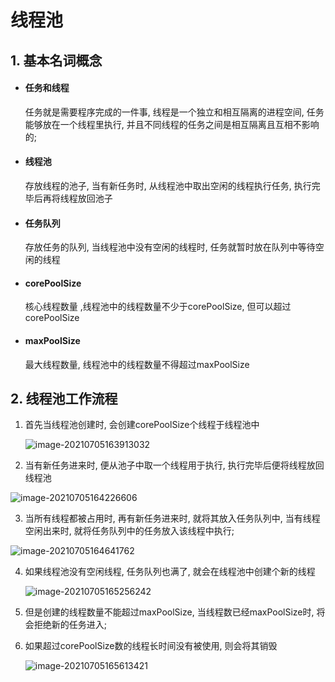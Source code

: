 # 线程池

## 1. 基本名词概念

- #### 任务和线程

  任务就是需要程序完成的一件事, 线程是一个独立和相互隔离的进程空间, 任务能够放在一个线程里执行, 并且不同线程的任务之间是相互隔离且互相不影响的;

- #### 线程池

  存放线程的池子, 当有新任务时, 从线程池中取出空闲的线程执行任务, 执行完毕后再将线程放回池子

- #### 任务队列

  存放任务的队列, 当线程池中没有空闲的线程时, 任务就暂时放在队列中等待空闲的线程

- #### corePoolSize

  核心线程数量 ,线程池中的线程数量不少于corePoolSize, 但可以超过corePoolSize

- #### maxPoolSize

  最大线程数量, 线程池中的线程数量不得超过maxPoolSize

## 2. 线程池工作流程

1. 首先当线程池创建时, 会创建corePoolSize个线程于线程池中

   ![image-20210705163913032](C:%5CUsers%5Cljq%5CAppData%5CRoaming%5CTypora%5Ctypora-user-images%5Cimage-20210705163913032.png)

2. 当有新任务进来时, 便从池子中取一个线程用于执行, 执行完毕后便将线程放回线程池

![image-20210705164226606](C:%5CUsers%5Cljq%5CAppData%5CRoaming%5CTypora%5Ctypora-user-images%5Cimage-20210705164226606.png)

3. 当所有线程都被占用时, 再有新任务进来时, 就将其放入任务队列中, 当有线程空闲出来时, 就将任务队列中的任务放入该线程中执行;

![image-20210705164641762](C:%5CUsers%5Cljq%5CAppData%5CRoaming%5CTypora%5Ctypora-user-images%5Cimage-20210705164641762.png)

4. 如果线程池没有空闲线程, 任务队列也满了, 就会在线程池中创建个新的线程

   ![image-20210705165256242](C:%5CUsers%5Cljq%5CAppData%5CRoaming%5CTypora%5Ctypora-user-images%5Cimage-20210705165256242.png)

5. 但是创建的线程数量不能超过maxPoolSize, 当线程数已经maxPoolSize时, 将会拒绝新的任务进入;

6. 如果超过corePoolSize数的线程长时间没有被使用, 则会将其销毁

   ![image-20210705165613421](C:%5CUsers%5Cljq%5CAppData%5CRoaming%5CTypora%5Ctypora-user-images%5Cimage-20210705165613421.png)